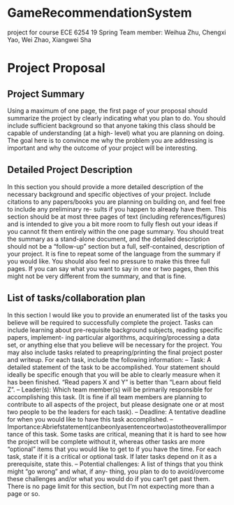 # GameRecommendationSystem
project for course ECE 6254 19 Spring
Team member: Weihua Zhu, Chengxi Yao, Wei Zhao, Xiangwei Sha

# Project Proposal
## Project Summary
Using a maximum of one page, the first page of your proposal should summarize the project by clearly indicating what you plan to do. You should include sufficient background so that anyone taking this class should be capable of understanding (at a high- level) what you are planning on doing. The goal here is to convince me why the problem you are addressing is important and why the outcome of your project will be interesting.



## Detailed Project Description
In this section you should provide a more detailed description of the necessary background and specific objectives of your project. Include citations to any papers/books you are planning on building on, and feel free to include any preliminary re- sults if you happen to already have them. This section should be at most three pages of text (including references/figures) and is intended to give you a bit more room to fully flesh out your ideas if you cannot fit them entirely within the one page summary. You should treat the summary as a stand-alone document, and the detailed description should not be a “follow-up” section but a full, self-contained, description of your project. It is fine to repeat some of the language from the summary if you would like. You should also feel no pressure to make this three full pages. If you can say what you want to say in one or two pages, then this might not be very different from the summary, and that is fine.


## List of tasks/collaboration plan
In this section I would like you to provide an enumerated list of the tasks you believe will be required to successfully complete the project. Tasks can include learning about pre-requisite background subjects, reading specific papers, implement- ing particular algorithms, acquiring/processing a data set, or anything else that you believe will be necessary for the project. You may also include tasks related to preapring/printing the final project poster and writeup. For each task, include the following information:
– Task: A detailed statement of the task to be accomplished. Your statement should ideally be specific enough that you will be able to clearly measure when it has been finished. “Read papers X and Y” is better than “Learn about field Z”.
– Leader(s): Which team member(s) will be primarily responsible for accomplishing this task. (It is fine if all team members are planning to contribute to all aspects of the project, but please designate one or at most two people to be the leaders for each task).
– Deadline: A tentative deadline for when you would like to have this task accomplished.
– Importance:Abriefstatement(canbeonlyasentenceortwo)astotheoverallimportance of this task. Some tasks are critical, meaning that it is hard to see how the project will be complete without it, whereas other tasks are more “optional” items that you would like to get to if you have the time. For each task, state if it is a critical or optional task. If later tasks depend on it as a prerequisite, state this.
– Potential challenges: A list of things that you think might “go wrong” and what, if any- thing, you plan to do to avoid/overcome these challenges and/or what you would do if you can’t get past them.
There is no page limit for this section, but I’m not expecting more than a page or so.


